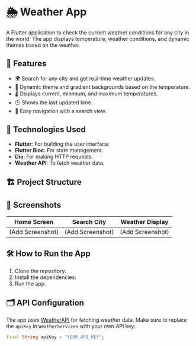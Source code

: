 
# 🌦 Weather App

A Flutter application to check the current weather conditions for any city in the world. The app displays temperature, weather conditions, and dynamic themes based on the weather.

## 📱 Features
- 🌍 Search for any city and get real-time weather updates.
- 🎨 Dynamic theme and gradient backgrounds based on the temperature.
- 🌡 Displays current, minimum, and maximum temperatures.
- 🕒 Shows the last updated time.
- 🚀 Easy navigation with a search view.

## 🔧 Technologies Used
- **Flutter**: For building the user interface.
- **Flutter Bloc**: For state management.
- **Dio**: For making HTTP requests.
- **Weather API**: To fetch weather data.

## 🏗️ Project Structure

## 📸 Screenshots
| Home Screen | Search City | Weather Display |
|-------------|-------------|----------------|
| (Add Screenshot) | (Add Screenshot) | (Add Screenshot) |

## 🛠 How to Run the App
1. Clone the repository.
2. Install the dependencies.
3. Run the app.

## 🗂 API Configuration
The app uses [WeatherAPI](https://www.weatherapi.com) for fetching weather data. Make sure to replace the `apiKey` in `WeatherServices` with your own API key:
```dart
final String apiKey = "YOUR_API_KEY";
